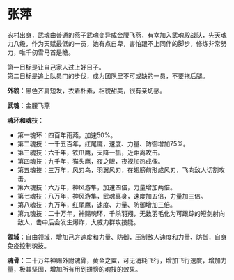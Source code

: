 # 张萍

农村出身，武魂由普通的燕子武魂变异成金腰飞燕，有幸加入武魂殿战队，先天魂力八级，作为天赋最低的一员，她有点自卑，害怕跟不上同伴的脚步，修炼非常努力，唯千仞雪马首是瞻。

第一目标是让自己家人过上好日子。<br>
第二目标是追上队员门的步伐，成为团队里不可或缺的一员，不要拖后腿。

**外貌**：黑色齐肩短发，衣着朴素，相貌甜美，很有亲切感。

**武魂**：金腰飞燕

**魂环和魂技**：
* 第一魂环：四百年雨燕，加速50%。
* 第二魂技：一千五百年，红尾鹰，速度、力量、防御增加75%。
* 第三魂技：六千年，铁爪鹰，天降一抓，近距离攻击。
* 第四魂技：九千年，猫头鹰，夜之眼，夜视加热成像。
* 第五魂技：三万年，风刃鸟，羽翼风刃，在翅膀前形成风刃，飞向敌人切割攻击。
* 第六魂技：六万年，神风游隼，加速四倍，力量增加两倍。
* 第七魂技：八万年，神风游隼，武魂真身，速度加五倍，力量加三倍。
* 第八魂技：九万年，红尾鹰，速度、力量、防御增加三倍。
* 第九魂技：二十万年，神赐魂环，千杀羽翔，无数羽毛化为可跟踪的短剑射向敌人，击中后会发生爆炸，大威力群攻技能。

**领域**：自由领域，增加己方速度和力量、防御，压制敌人速度和力量、防御，自身免疫控制魂技。

**魂骨**：二十万年神赐外附魂骨，黄金之翼，可无消耗飞行，增加飞行速度，增加力量，极其坚固，增加所有用到翅膀的魂技的效果。